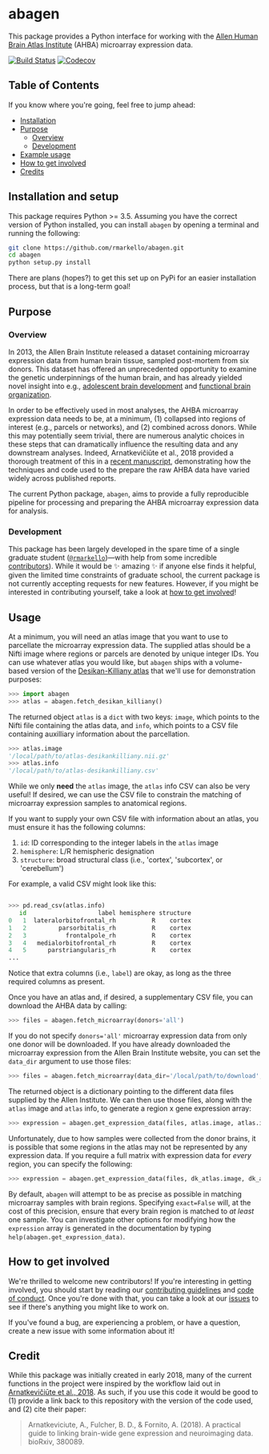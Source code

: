# abagen

This package provides a Python interface for working with the [Allen Human Brain Atlas Institute](http://human.brain-map.org/microarray/search) (AHBA) microarray expression data.

[![Build Status](https://travis-ci.org/rmarkello/abagen.svg?branch=master)](https://travis-ci.org/rmarkello/abagen)
[![Codecov](https://codecov.io/gh/rmarkello/abagen/branch/master/graph/badge.svg)](https://codecov.io/gh/rmarkello/abagen)

## Table of Contents

If you know where you're going, feel free to jump ahead:

* [Installation](#installation-and-setup)
* [Purpose](#purpose)
  * [Overview](#overview)
  * [Development](#development)
* [Example usage](#usage)
* [How to get involved](#how-to-get-involved)
* [Credits](#credits)

## Installation and setup

This package requires Python >= 3.5.
Assuming you have the correct version of Python installed, you can install `abagen` by opening a terminal and running the following:

```bash
git clone https://github.com/rmarkello/abagen.git
cd abagen
python setup.py install
```

There are plans (hopes?) to get this set up on PyPi for an easier installation process, but that is a long-term goal!

## Purpose

### Overview

In 2013, the Allen Brain Institute released a dataset containing microarray expression data from human brain tissue, sampled post-mortem from six donors.
This dataset has offered an unprecedented opportunity to examine the genetic underpinnings of the human brain, and has already yielded novel insight into e.g., [adolescent brain development](http://www.pnas.org/content/113/32/9105.long) and [functional brain organization](http://science.sciencemag.org/content/348/6240/1241.long).

In order to be effectively used in most analyses, the AHBA microarray expression data needs to be, at a minimum, (1) collapsed into regions of interest (e.g., parcels or networks), and (2) combined across donors.
While this may potentially seem trivial, there are numerous analytic choices in these steps that can dramatically influence the resulting data and any downstream analyses.
Indeed, Arnatkevičiūte et al., 2018 provided a thorough treatment of this in a [recent manuscript](https://www.biorxiv.org/content/early/2018/07/30/380089), demonstrating how the techniques and code used to the prepare the raw AHBA data have varied widely across published reports.

The current Python package, `abagen`, aims to provide a fully reproducible pipeline for processing and preparing the AHBA microarray expression data for analysis.

### Development

This package has been largely developed in the spare time of a single graduate student ([`@rmarkello`](https://github.com/rmarkello))&mdash;with help from some incredible [contributors](https://github.com/rmarkello/abagen/graphs/contributors)).
While it would be :sparkles: amazing :sparkles: if anyone else finds it helpful, given the limited time constraints of graduate school, the current package is not currently accepting requests for new features.
However, if you might be interested in contributing yourself, take a look at [how to get involved](#how-to-get-involved)!

## Usage

At a minimum, you will need an atlas image that you want to use to parcellate the microarray expression data.
The supplied atlas should be a Nifti image where regions or parcels are denoted by unique integer IDs.
You can use whatever atlas you would like, but `abagen` ships with a volume-based version of the [Desikan-Killiany atlas](https://surfer.nmr.mgh.harvard.edu/ftp/articles/desikan06-parcellation.pdf) that we'll use for demonstration purposes:

```python
>>> import abagen
>>> atlas = abagen.fetch_desikan_killiany()
```

The returned object `atlas` is a `dict` with two keys: `image`, which points to the Nifti file containing the atlas data, and `info`, which points to a CSV file containing auxilliary information about the parcellation.

```python
>>> atlas.image
'/local/path/to/atlas-desikankilliany.nii.gz'
>>> atlas.info
'/local/path/to/atlas-desikankilliany.csv'
```

While we only **need** the `atlas` image, the `atlas` info CSV can also be very useful!
If desired, we can use the CSV file to constrain the matching of microarray expression samples to anatomical regions.

If you want to supply your own CSV file with information about an atlas, you must ensure it has the following columns:

  1. `id`: ID corresponding to the integer labels in the `atlas` image
  2. `hemisphere`: L/R hemispheric designation
  3. `structure`: broad structural class (i.e., 'cortex', 'subcortex', or 'cerebellum')

For example, a valid CSV might look like this:

```python

>>> pd.read_csv(atlas.info)
   id                    label hemisphere structure
0   1  lateralorbitofrontal_rh          R    cortex
1   2         parsorbitalis_rh          R    cortex
2   3           frontalpole_rh          R    cortex
3   4   medialorbitofrontal_rh          R    cortex
4   5      parstriangularis_rh          R    cortex
...
```

Notice that extra columns (i.e., `label`) are okay, as long as the three required columns as present.

Once you have an atlas and, if desired, a supplementary CSV file, you can download the AHBA data by calling:

```python
>>> files = abagen.fetch_microarray(donors='all')
```

If you do not specify `donors='all'` microarray expression data from only one donor will be downloaded.
If you have already downloaded the microarray expression from the Allen Brain Institute website, you can set the `data_dir` argument to use those files:

```python
>>> files = abagen.fetch_microarray(data_dir='/local/path/to/download', donors='all')
```

The returned object is a dictionary pointing to the different data files supplied by the Allen Institute.
We can then use those files, along with the `atlas` image and `atlas` info, to generate a region x gene expression array:

```python
>>> expression = abagen.get_expression_data(files, atlas.image, atlas.info)
```

Unfortunately, due to how samples were collected from the donor brains, it is possible that some regions in the atlas may not be represented by any expression data. If you require a full matrix with expression data for _every_ region, you can specify the following:

```python
>>> expression = abagen.get_expression_data(files, dk_atlas.image, dk_atlas.info, exact=False)
```

By default, `abagen` will attempt to be as precise as possible in matching microarray samples with brain regions.
Specifying `exact=False` will, at the cost of this precision, ensure that every brain region is matched to _at least_ one sample.
You can investigate other options for modifying how the `expression` array is generated in the documentation by typing `help(abagen.get_expression_data)`.

## How to get involved

We're thrilled to welcome new contributors!
If you're interesting in getting involved, you should start by reading our [contributing guidelines](CONTRIBUTING.md) and [code of conduct](CODE_OF_CONDUCT.md).
Once you're done with that, you can take a look at our [issues](https://github.com/rmarkello/abagen/issues) to see if there's anything you might like to work on.

If you've found a bug, are experiencing a problem, or have a question, create a new issue with some information about it!

## Credit

While this package was initially created in early 2018, many of the current functions in the project were inspired by the workflow laid out in [Arnatkevičiūte et al., 2018](https://www.biorxiv.org/content/early/2018/07/30/380089).
As such, if you use this code it would be good to (1) provide a link back to this repository with the version of the code used, and (2) cite their paper:

> Arnatkeviciute, A., Fulcher, B. D., & Fornito, A. (2018). A practical guide to linking brain-wide gene expression and neuroimaging data. bioRxiv, 380089.
